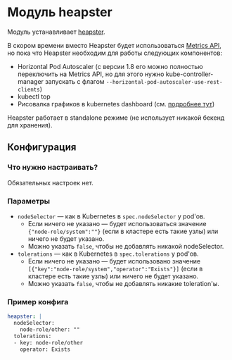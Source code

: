 Модуль heapster
=======

Модуль устанавливает [heapster](https://github.com/kubernetes/heapster).

В скором времени вместо Heapster будет использоваться [Metrics API](https://github.com/kubernetes/metrics), но пока что Heapster необходим для работы следующих компонентов:
* Horizontal Pod Autoscaler (с версии 1.8 его можно полностью переключить на Metrics API, но для этого нужно kube-controller-manager запускать с флагом `--horizontal-pod-autoscaler-use-rest-clients`)
* kubectl top
* Рисовалка графиков в kubernetes dashboard (см. [подробнее тут](https://github.com/kubernetes/dashboard/issues/1310))

Heapster работает в standalone режиме (не использует никакой бекенд для хранения).

Конфигурация
------------

### Что нужно настраивать?

Обязательных настроек нет.

### Параметры

* `nodeSelector` — как в Kubernetes в `spec.nodeSelector` у pod'ов.
    * Если ничего не указано — будет использоваться значение `{"node-role/system":""}` (если в кластере есть такие узлы) или ничего не будет указано.
    * Можно указать `false`, чтобы не добавлять никакой nodeSelector.
* `tolerations` — как в Kubernetes в `spec.tolerations` у pod'ов.
    * Если ничего не указано — будет использовано значение `[{"key":"node-role/system","operator":"Exists"}]` (если в кластере есть такие узлы) или ничего не будет указано.
    * Можно указать `false`, чтобы не добавлять никакие toleration'ы.

### Пример конфига

```yaml
heapster: |
  nodeSelector:
    node-role/other: ""
  tolerations:
  - key: node-role/other
    operator: Exists
```
